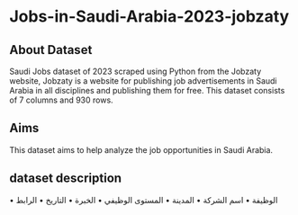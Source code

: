 # Jobs-in-Saudi-Arabia-2023-jobzaty
## About Dataset
Saudi Jobs dataset of 2023 scraped using Python from the Jobzaty website, Jobzaty is a website for publishing job advertisements in Saudi Arabia in all disciplines and publishing them for free.
This dataset consists of 7 columns and 930 rows. 


## Aims
This dataset aims to help analyze the job opportunities in Saudi Arabia.


## dataset description

•	الوظيفة
•	اسم الشركة
•	المدينة
•	المستوى الوظيفي
•	الخبرة
•	التاريخ
•	الرابط

